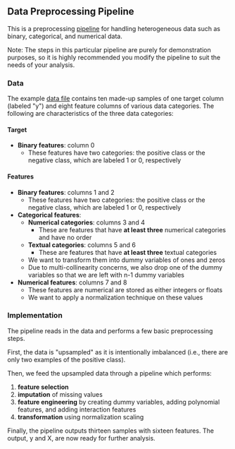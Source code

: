 ## Data Preprocessing Pipeline

This is a preprocessing [pipeline](/data_preprocessing.py) for handling heterogeneous data such as binary, categorical, and numerical data. 

Note: The steps in this particular pipeline are purely for demonstration purposes, so it is highly recommended you modify the pipeline to suit the needs of your analysis.

### Data

The example [data file](/input/data_example.csv) contains ten made-up samples of one target column (labeled "y") and eight feature columns of various data categories. The following are characteristics of the three data categories:

#### Target
- **Binary features**: column 0
	* These features have two categories: the positive class or the negative class, which are labeled 1 or 0, respectively

#### Features
- **Binary features**: columns 1 and 2
	* These features have two categories: the positive class or the negative class, which are labeled 1 or 0, respectively
- **Categorical features**:
	* **Numerical categories**: columns 3 and 4
		* These are features that have **at least three** numerical categories and have no order
	* **Textual categories**: columns 5 and 6 
		* These are features that have **at least three** textual categories
	* We want to transform them into dummy variables of ones and zeros
	* Due to multi-collinearity concerns, we also drop one of the dummy variables so that we are left with n-1 dummy variables
- **Numerical features**: columns 7 and 8
	* These features are numerical are stored as either integers or floats
	* We want to apply a normalization technique on these values

### Implementation

The pipeline reads in the data and performs a few basic preprocessing steps.

First, the data is "upsampled" as it is intentionally imbalanced (i.e., there are only two examples of the positive class).

Then, we feed the upsampled data through a pipeline which performs: 
1. **feature selection**
2. **imputation** of missing values
3. **feature engineering** by creating dummy variables, adding polynomial features, and adding interaction features
4. **transformation** using normalization scaling

Finally, the pipeline outputs thirteen samples with sixteen features. The output, y and X, are now ready for further analysis.

